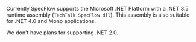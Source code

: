 Currently SpecFlow supports the Microsoft .NET Platform with a .NET 3.5 runtime assembly (`TechTalk.SpecFlow.dll`). This assembly is also suitable for .NET 4.0 and Mono applications.

We don't have plans for supporting .NET 2.0.